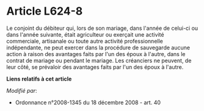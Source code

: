 # Article L624-8

Le conjoint du débiteur qui, lors de son mariage, dans l'année de celui-ci ou dans l'année suivante, était agriculteur ou
exerçait une activité commerciale, artisanale ou toute autre activité professionnelle indépendante, ne peut exercer dans la
procédure de sauvegarde aucune action à raison des avantages faits par l'un des époux à l'autre, dans le contrat de mariage
ou pendant le mariage. Les créanciers ne peuvent, de leur côté, se prévaloir des avantages faits par l'un des époux à
l'autre.

**Liens relatifs à cet article**

_Modifié par_:

  - Ordonnance n°2008-1345 du 18 décembre 2008 - art. 40
